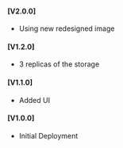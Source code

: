 #### [V2.0.0]
- Using new redesigned image

#### [V1.2.0]
* 3 replicas of the storage

#### [V1.1.0]
* Added UI

#### [V1.0.0]
* Initial Deployment
